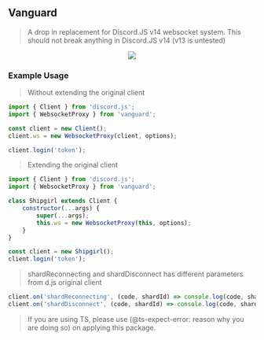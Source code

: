 ## Vanguard

> A drop in replacement for Discord.JS v14 websocket system. This should not break anything in Discord.JS v14 (v13 is untested)

<p align="center">
    <img src="https://azurlane.netojuu.com/images/thumb/5/50/VanguardMaid.png/800px-VanguardMaid.png"> 
</p>

### Example Usage
> Without extending the original client
```js
import { Client } from 'discord.js';
import { WebsocketProxy } from 'vanguard';

const client = new Client();
client.ws = new WebsocketProxy(client, options);

client.login('token');
```

> Extending the original client
```js
import { Client } from 'discord.js';
import { WebsocketProxy } from 'vanguard';

class Shipgirl extends Client {
    constructor(...args) {
        super(...args);
        this.ws = new WebsocketProxy(this, options);
    }
}

const client = new Shipgirl();
client.login('token');
```

> shardReconnecting and shardDisconnect has different parameters from d.js original client
```js
client.on('shardReconnecting', (code, shardId) => console.log(code, shardId));
client.on('shardDisconnect', (code, shardId) => console.log(code, shardId));
```

> If you are using TS, please use (@ts-expect-error: reason why you are doing so) on applying this package. 